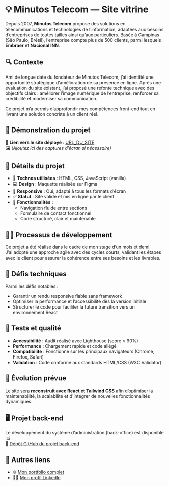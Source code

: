 # 💡 Minutos Telecom — Site vitrine

Depuis 2007, **Minutos Telecom** propose des solutions en télécommunications et technologies de l’information, adaptées aux besoins d’entreprises de toutes tailles ainsi qu’aux particuliers. Basée à Campinas (São Paulo, Brésil), l’entreprise compte plus de 500 clients, parmi lesquels **Embraer** et **Nacional INN**.

## 🔍 Contexte

Ami de longue date du fondateur de Minutos Telecom, j’ai identifié une opportunité stratégique d’amélioration de sa présence en ligne. Après une évaluation du site existant, j’ai proposé une refonte technique avec des objectifs clairs : améliorer l’image numérique de l’entreprise, renforcer sa crédibilité et moderniser sa communication.

Ce projet m’a permis d’approfondir mes compétences front-end tout en livrant une solution concrète à un client réel.

## 📸 Démonstration du projet

🔗 **Lien vers le site déployé** : [URL_DU_SITE](https://exemple.com)  
🖼️ *(Ajoutez ici des captures d’écran si nécessaire)*

## 🚀 Détails du projet

- 🔧 **Technos utilisées** : HTML, CSS, JavaScript (vanilla)
- 💻 **Design** : Maquette réalisée sur Figma
- 📱 **Responsive** : Oui, adapté à tous les formats d’écran
- ✅ **Statut** : Site validé et mis en ligne par le client
- 🧩 **Fonctionnalités** :
  - Navigation fluide entre sections
  - Formulaire de contact fonctionnel
  - Code structuré, clair et maintenable

## 🧑‍💻 Processus de développement

Ce projet a été réalisé dans le cadre de mon stage d’un mois et demi.  
J’ai adopté une approche agile avec des cycles courts, validant les étapes avec le client pour assurer la cohérence entre ses besoins et les livrables.

## 🚧 Défis techniques

Parmi les défis notables :
- Garantir un rendu responsive fiable sans framework
- Optimiser la performance et l’accessibilité dès la version initiale
- Structurer le code pour faciliter la future transition vers un environnement React

## 🧪 Tests et qualité

- **Accessibilité** : Audit réalisé avec Lighthouse (score > 90%)
- **Performance** : Chargement rapide et code allégé
- **Compatibilité** : Fonctionne sur les principaux navigateurs (Chrome, Firefox, Safari)
- **Validation** : Code conforme aux standards HTML/CSS (W3C Validator)

## 🔄 Évolution prévue

Le site sera **reconstruit avec React et Tailwind CSS** afin d’optimiser la maintenabilité, la scalabilité et d'intégrer de nouvelles fonctionnalités dynamiques.

## 🖥 Projet back-end

Le développement du système d’administration (back-office) est disponible ici :  
🔗 [Dépôt GitHub du projet back-end](LIEN_DU_DEPOT_BACKEND)

## 🔗 Autres liens

- 🌐 [Mon portfolio complet](https://votre-portfolio.com)
- 🧑‍💼 [Mon profil LinkedIn](https://www.linkedin.com/in/votre-profil)

